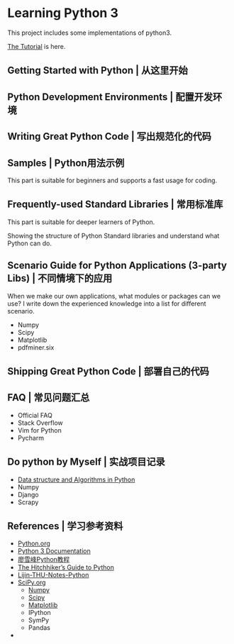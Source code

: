 # Learning Python 3 

This project includes some implementations of python3.

[The Tutorial](https://liyanjiu.github.io/2017/07/27/python-tutorial) is here.

Getting Started with Python | 从这里开始
---------------------------

Python Development Environments | 配置开发环境
-------------------------------

Writing Great Python Code | 写出规范化的代码
-------------------------

Samples | Python用法示例
-------------
This part is suitable for beginners and supports a fast usage for coding.

Frequently-used Standard Libraries | 常用标准库
----------------------------------
This part is suitable for deeper learners of Python.  

Showing the structure of Python Standard libraries and understand what Python can do.   

Scenario Guide for Python Applications (3-party Libs) | 不同情境下的应用
--------------------------------------
When we make our own applications, what modules or packages can we use?
I write down the experienced knowledge into a list for different scenario. 
- Numpy
- Scipy
- Matplotlib
- pdfminer.six

Shipping Great Python Code | 部署自己的代码
--------------------------

FAQ | 常见问题汇总
---
- Official FAQ
- Stack Overflow
- Vim for Python
- Pycharm


Do python by Myself | 实战项目记录
-------------------
- [Data structure and Algorithms in Python](https://github.com/liyanjiu/learn-algorithms)  
- Numpy
- Django
- Scrapy

References | 学习参考资料
----------
- [Python.org](https://www.python.org/)
- [Python 3 Documentation](https://docs.python.org/3/)
- [廖雪峰Python教程](https://www.liaoxuefeng.com/wiki/0014316089557264a6b348958f449949df42a6d3a2e542c000)
- [The Hitchhiker’s Guide to Python](http://docs.python-guide.org/en/latest/)
- [Lijin-THU-Notes-Python](http://nbviewer.jupyter.org/github/lijin-THU/notes-python/blob/master/index.ipynb)
- [SciPy.org](https://scipy.org/)
    - [Numpy](https://docs.scipy.org/doc/numpy/)
    - [Scipy](https://docs.scipy.org/doc/scipy/reference/)
    - [Matplotlib](http://matplotlib.org/contents.html)
    - IPython
    - SymPy
    - Pandas
- 
 